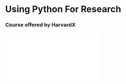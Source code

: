 # Using Python For Research
### Course offered by HarvardX

![certificate](HarvardX_PH526x_Certificate_Milad_Farazian.pdf)
